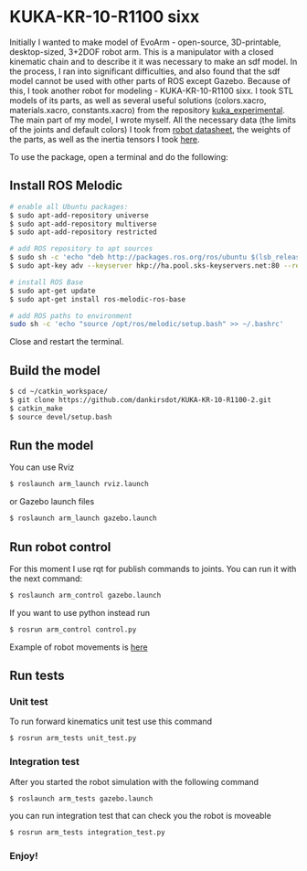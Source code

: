 # KUKA-KR-10-R1100 sixx

Initially I wanted to make model of EvoArm - open-source, 3D-printable, desktop-sized, 3+2DOF robot arm. This is a manipulator with a closed kinematic chain and to describe it it was necessary to make an sdf model. In the process, I ran into significant difficulties, and also found that the sdf model cannot be used with other parts of ROS except Gazebo. Because of this, I took another robot for modeling - KUKA-KR-10-R1100 sixx. I took STL models of its parts, as well as several useful solutions (colors.xacro, materials.xacro, constants.xacro) from the repository [kuka_experimental](https://github.com/ros-industrial/kuka_experimental). The main part of my model, I wrote myself. All the necessary data (the limits of the joints and default colors) I took from [robot datasheet](https://www.google.com/url?sa=t&rct=j&q=&esrc=s&source=web&cd=2&ved=2ahUKEwjyte-SyvbkAhVitIsKHffOCe0QFjABegQIABAC&url=https%3A%2F%2Fwww.kuka.com%2F-%2Fmedia%2Fkuka-downloads%2Fimported%2F48ec812b1b2947898ac2598aff70abc0%2Fspez_kr_agilus_sixx_en.pdf%3Frev%3D9d85bafa3245437884ad99be3a14732b%3Fmodified%3D1052831294&usg=AOvVaw0il71PLMTRAFlnoxJVXnOM), the weights of the parts, as well as the inertia tensors I took [here](https://dspace.cvut.cz/bitstream/handle/10467/69940/F3-BP-2017-Woller-David-automatic%20planning%20of%20robot%20motion.pdf).

To use the package, open a terminal and do the following:

## Install ROS Melodic

```bash
# enable all Ubuntu packages:
$ sudo apt-add-repository universe
$ sudo apt-add-repository multiverse
$ sudo apt-add-repository restricted

# add ROS repository to apt sources
$ sudo sh -c 'echo "deb http://packages.ros.org/ros/ubuntu $(lsb_release -sc) main" > /etc/apt/sources.list.d/ros-latest.list'
$ sudo apt-key adv --keyserver hkp://ha.pool.sks-keyservers.net:80 --recv-key 0xB01FA116

# install ROS Base
$ sudo apt-get update
$ sudo apt-get install ros-melodic-ros-base

# add ROS paths to environment
sudo sh -c 'echo "source /opt/ros/melodic/setup.bash" >> ~/.bashrc'
```

Close and restart the terminal.

## Build the model

```bash
$ cd ~/catkin_workspace/
$ git clone https://github.com/dankirsdot/KUKA-KR-10-R1100-2.git
$ catkin_make
$ source devel/setup.bash
```

## Run the model

You can use Rviz
```bash
$ roslaunch arm_launch rviz.launch
```
or Gazebo launch files
```bash
$ roslaunch arm_launch gazebo.launch
```

## Run robot control

For this moment I use rqt for publish commands to joints. You can run it with the next command:
```bash
$ roslaunch arm_control gazebo.launch
```

If you want to use python instead run
```bash
$ rosrun arm_control control.py
```

Example of robot movements is [here](https://youtu.be/r0B7GUYYAzM)

## Run tests

### Unit test
To run forward kinematics unit test use this command 
```bash
$ rosrun arm_tests unit_test.py
```

### Integration test
After you started the robot simulation with the following command
```bash
$ roslaunch arm_tests gazebo.launch
```
you can run integration test that can check you the robot is moveable 
```bash
$ rosrun arm_tests integration_test.py
```


### Enjoy!
